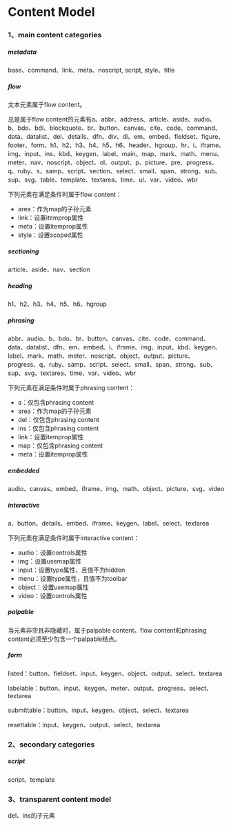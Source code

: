 # Content Model

### 1、main content categories

##### metadata

base、command、link、meta、noscript, script, style、title

##### flow

文本元素属于flow content。

总是属于flow content的元素有a、abbr、address、article、aside、audio、b、bdo、bdi、blockquote、br、button、canvas、cite、code、command、data、datalist、del、details、dfn、div、dl、em、embed、fieldset、figure、footer、form、h1、h2、h3、h4、h5、h6、header、hgroup、hr、i、iframe、img、input、ins、kbd、keygen、label、main、map、mark、math、menu、meter、nav、noscript、object、ol、output、p、picture、pre、progress、q、ruby、s、samp、script、section、select、small、span、strong、sub、sup、svg、table、template、textarea、time、ul、var、video、wbr

下列元素在满足条件时属于flow content：
- area：作为map的子孙元素
- link：设置itemprop属性
- meta：设置itemprop属性
- style：设置scoped属性

##### sectioning

article、aside、nav、section

##### heading

 h1、h2、h3、h4、h5、h6、hgroup

##### phrasing

abbr、audio、b、bdo、br、button、canvas、cite、code、command、data、datalist、dfn、em、embed、i、iframe、img、input、kbd、keygen、label、mark、math、meter、noscript、object、output、picture、progress、q、ruby、samp、script、select、small、span、strong、sub、sup、svg、textarea、time、var、video、wbr 

下列元素在满足条件时属于phrasing content：
- a：仅包含phrasing content
- area：作为map的子孙元素
- del：仅包含phrasing content
- ins：仅包含phrasing content
- link：设置itemprop属性
- map：仅包含phrasing content
- meta：设置itemprop属性

##### embedded

audio、canvas、embed、iframe、img、math、object、picture、svg、video

##### interactive

a、button、details、embed、iframe、keygen、label、select、textarea

下列元素在满足条件时属于interactive content：
- audio：设置controls属性
- img：设置usemap属性
- input：设置type属性，且值不为hidden
- menu：设置type属性，且值不为toolbar
- object：设置usemap属性
- video：设置controls属性

##### palpable

当元素非空且非隐藏时，属于palpable content。flow content和phrasing content必须至少包含一个palpable结点。

##### form

listed：button、fieldset、input、keygen、object、output、select、textarea

labelable：button、input、keygen、meter、output、progress、select、textarea

submittable：button、input、keygen、object、select、textarea

resettable：input、keygen、output、select、textarea

### 2、secondary categories

##### script

script、template

### 3、transparent content model

del、ins的子元素